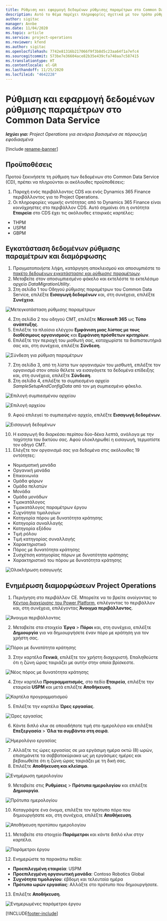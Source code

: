 ```yaml
---
title: Ρύθμιση και εφαρμογή δεδομένων ρύθμισης παραμέτρων στο Common Data Service
description: Αυτό το θέμα παρέχει πληροφορίες σχετικά με τον τρόπο ρύθμισης και εφαρμογής των δεδομένων διαμόρφωσης στο Project Operations.
author: sigitac
manager: Annbe
ms.date: 11/04/2020
ms.topic: article
ms.service: project-operations
ms.reviewer: kfend
ms.author: sigitac
ms.openlocfilehash: 7742e81316b217066f9f3b8d5c23aa64f1a7efc4
ms.sourcegitcommit: 573be7e36604ace82b35e439cfa748aa7c587415
ms.translationtype: HT
ms.contentlocale: el-GR
ms.lasthandoff: 11/25/2020
ms.locfileid: "4642228"
---
```

# <a name="set-up-and-apply-configuration-data-in-the-common-data-service"></a>Ρύθμιση και εφαρμογή δεδομένων ρύθμισης παραμέτρων στο Common Data Service 

_**Ισχύει για:** Project Operations για σενάρια βασισμένα σε πόρους/μη εφοδιασμένα_

[!include [rename-banner](~/includes/cc-data-platform-banner.md)]

## <a name="prerequisites"></a>Προϋποθέσεις

Προτού ξεκινήσετε τη ρύθμιση των δεδομένων στο Common Data Service (CD), πρέπει να πληρούνται οι ακόλουθες προϋποθέσεις:

1.  Παροχή ενός περιβάλλοντος CDS και ενός Dynamics 365 Finance περιβάλλοντος για το Project Operations.
2.  Οι πληροφορίες νομικής οντότητας από το Dynamics 365 Finance είναι κοινόχρηστες στο περιβάλλον CDS. Αυτό σημαίνει ότι η οντότητα **Εταιρεία** στο CDS έχει τις ακόλουθες εταιρικές καρτέλες:
  - THPM
  - USPM
  - GBPM

## <a name="install-setup-and-configuration-data"></a>Εγκατάσταση δεδομένων ρύθμισης παραμέτρων και διαμόρφωσης

1. Πραγματοποιήστε λήψη, κατάργηση αποκλεισμού και αποσυμπιέστε το [πακέτο δεδομένων εγκατάστασης και ρύθμισης παραμέτρων](https://download.microsoft.com/download/1/3/4/1349369c-6209-42b7-b3b4-5be0e67cacd8/ProjOpsSampleSetupData-%20Integrated%20UR1.zip).
2. Μεταβείτε στον αποσυμπιεσμένο φάκελο και εκτελέστε το εκτελέσιμο αρχείο *DataMigrationUtility*.
3. Στη σελίδα 1 του Οδηγού ρύθμισης παραμέτρων του Common Data Service, επιλέξτε **Εισαγωγή δεδομένων** και, στη συνέχεια, επιλέξτε **Συνέχεια**.

![Μετεγκατάσταση ρύθμισης παραμέτρων](./media/1ConfigurationMigration.png)

4. Στη σελίδα 2 του οδηγού CMT, επιλέξτε **Microsoft 365** ως **Τύπο ανάπτυξης**.
5. Επιλέξτε τα πλαίσια ελέγχου **Εμφάνιση μιας λίστας με τους διαθέσιμους οργανισμούς** και **Εμφάνιση πρόσθετων κριτηρίων**.
6. Επιλέξτε την περιοχή του μισθωτή σας, καταχωρίστε τα διαπιστευτήριά σας και, στη συνέχεια, επιλέξτε **Σύνδεση**.

![Σύνδεση για ρύθμιση παραμέτρων](./media/2ConfigurationSignin.png)

7. Στη σελίδα 3, από τη λίστα των οργανισμών του μισθωτή, επιλέξτε τον οργανισμό στον οποίο θέλετε να εισαγάγετε τα δεδομένα επίδειξης και, στη συνέχεια, επιλέξτε **Σύνδεση**.
8. Στη σελίδα 4, επιλέξτε το συμπιεσμένο αρχείο *SampleSetupAndConfigData* από τον μη συμπιεσμένο φάκελο.

![Επιλογή συμπιεσμένου αρχείου](./media/3ZipFile.png)

![Επιλογή αρχείου](./media/4SelectAFile.png)

9. Αφού επιλεγεί το συμπιεσμένο αρχείο, επιλέξτε **Εισαγωγή δεδομένων**.

![Εισαγωγή δεδομένων](./media/5ImportData.png)

10. Η εισαγωγή θα διαρκέσει περίπου δύο-δέκα λεπτά, ανάλογα με την ταχύτητα του δικτύου σας. Αφού ολοκληρωθεί η εισαγωγή, τερματίστε τον οδηγό CMT. 
11. Ελέγξτε τον οργανισμό σας για δεδομένα στις ακόλουθες 19 οντότητες:

  - Νομισματική μονάδα
  - Οργανική μονάδα
  - Επικοινωνία
  - Ομάδα φόρων
  - Ομάδα πελατών
  - Μονάδα
  - Ομάδα μονάδων
  - Τιμοκατάλογος
  - Τιμοκατάλογος παραμέτρων έργου
  - Συχνότητα τιμολογίων
  - Κατηγορία πόρου με δυνατότητα κράτησης
  - Κατηγορία συναλλαγής
  - Κατηγορία εξόδου
  - Τιμή ρόλου
  - Τιμή κατηγορίας συναλλαγής
  - Χαρακτηριστικό
  - Πόρος με δυνατότητα κράτησης
  - Συσχέτιση κατηγορίας πόρων με δυνατότητα κράτησης
  - Χαρακτηριστικό του πόρου με δυνατότητα κράτησης

![Ολοκλήρωση εισαγωγής](./media/6CompleteImport.png)

## <a name="update-project-operations-configurations"></a>Ενημέρωση διαμορφώσεων Project Operations

1. Περιήγηση στο περιβάλλον CE. Μπορείτε να το βρείτε ανοίγοντας το [Κέντρο διαχείρισης του Power Platform](https://admin.powerplatform.microsoft.com/environments), επιλέγοντας το περιβάλλον και, στη συνέχεια, επιλέγοντας **Άνοιγμα περιβάλλοντος**. 

![Άνοιγμα περιβάλλοντος](./media/7OpenEnvironment.png)

2. Μεταβείτε στα στοιχεία **Έργα** > **Πόροι** και, στη συνέχεια, επιλέξτε **Δημιουργία** για να δημιουργήσετε έναν πόρο με κράτηση για τον χρήστη σας.

![Πόροι με δυνατότητα κράτησης](./media/8BookableResources.png)

3. Στην καρτέλα **Γενικά**, επιλέξτε τον χρήστη διαχειριστή. Επαληθεύστε ότι η ζώνη ώρας ταιριάζει με αυτήν στην οποία βρίσκεστε. 

![Νέος πόρος με δυνατότητα κράτησης](./media/9NewBookableResource.png)

4. Στην καρτέλα **Προγραμματισμός**, στο πεδίο **Εταιρεία**, επιλέξτε την εταιρεία **USPM** και μετά επιλέξτε **Αποθήκευση**. 

![Καρτέλα προγραμματισμού](./media/10SchedulingTab.png)

5. Επιλέξτε την καρτέλα **Ώρες εργασίας**.  

![Ώρες εργασίας](./media/11WorkHours.png)

6. Κάντε διπλό κλικ σε οποιαδήποτε τιμή στο ημερολόγιο και επιλέξτε **Επεξεργασία** > **Όλα τα συμβάντα στη σειρά**. 

![Ημερολόγιο εργασίας](./media/12WorkCalendar.png)

7. Αλλάξτε τις ώρες εργασίας σε μια εργάσιμη ημέρα οκτώ (8) ωρών, επισημάνετε τα σαββατοκύριακα ως μη εργάσιμες ημέρες και βεβαιωθείτε ότι η ζώνη ώρας ταιριάζει με τη δική σας. 
8. Επιλέξτε **Αποθήκευση και κλείσιμο**.

![Ενημέρωση ημερολογίου](./media/13UpdateCalendar.png)

9. Μεταβείτε στις **Ρυθμίσεις** > **Πρότυπα ημερολογίου** και επιλέξτε **Δημιουργία**.
 
 ![Πρότυπα ημερολογίου](./media/14CalendarTemplates.png)
 
 10. Καταγράψτε ένα όνομα, επιλέξτε τον πρότυπο πόρο που δημιουργήσατε και, στη συνέχεια, επιλέξτε **Αποθήκευση**. 
 
 ![Αποθήκευση προτύπου ημερολογίου](./media/15SaveCalendarTemplate.png)
 
 11. Μεταβείτε στο στοιχείο **Παράμετροι** και κάντε διπλό κλικ στην καρτέλα. 
 
 ![Παράμετροι έργου](./media/16ProjectParameters.png)
 
12. Ενημερώστε τα παρακάτω πεδία:

 - **Προεπιλεγμένη εταιρεία**: USPM
 - **Προεπιλεγμένη οργανωτική μονάδα**: Contoso Robotics Global
 - **Συχνότητα τιμολογίου**: έβδομη και τελευταία ημέρα
 - **Πρότυπο ωρών εργασίας**: Αλλάξτε στο πρότυπο που δημιουργήσατε.

13. Επιλέξτε **Αποθήκευση**. 

![Ενημερωμένες παράμετροι έργου](./media/17UpdatedProjectParameters.png)


[!INCLUDE[footer-include](../includes/footer-banner.md)]